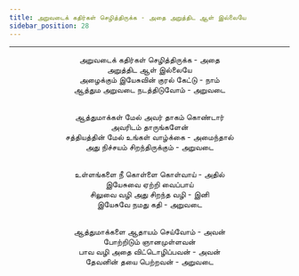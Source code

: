 ```yaml
---
title: அறுவடைக் கதிர்கள் செழித்திருக்க - அதை அறுத்திட ஆள் இல்லையே
sidebar_position: 28
---
```


---
<center>
அறுவடைக் கதிர்கள் செழித்திருக்க - அதை<br/>
அறுத்திட ஆள் இல்லையே<br/>
அழைக்கும் இயேசுவின் குரல் கேட்டு - நாம்<br/>
ஆத்தும அறுவடை நடத்திடுவோம் - அறுவடை<br/><br/>

ஆத்துமாக்கள் மேல் அவர் தாகம் கொண்டார்<br/>
அவரிடம் தாருங்களேன்<br/>
சத்தியத்தின் மேல் உங்கள் வாழ்க்கை - அமைந்தால்<br/>
அது நிச்சயம் சிறந்திருக்கும்                - அறுவடை<br/><br/>

உள்ளங்களை நீ கொள்ளை கொள்வாய் - அதில்<br/>
இயேசுவை ஏற்றி வைப்பாய்<br/>
சிலுவை வழி அது சிறந்த வழி - இனி<br/>
இயேசுவே நமது கதி                - அறுவடை<br/><br/>

ஆத்துமாக்களை ஆதாயம் செய்வோம் - அவன்<br/>
போற்றிடும் ஞானமுள்ளவன்<br/>
பாவ வழி அதை விட்டொழிப்பவன் - அவன்<br/>
தேவனின் தயை பெற்றவன்                - அறுவடை
</center>